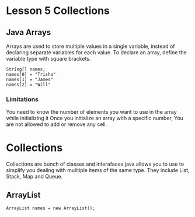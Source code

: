 # Lesson 5 Collections

## Java Arrays
Arrays are used to store multiple values in a single variable, instead of declaring separate variables for each value.
To declare an array, define the variable type with square brackets.

```
String[] names;
names[0] = "Trisha"
names[1] = "James"
names[2] = "Will"
```

### Limitations
You need to know the number of elements you want to use in the array while initializing it
Once you initialize an array with a specific number, You are not allowed to add or remove any cell.

# Collections
Collections are bunch of classes and interafaces java allows you to use to simplify you dealing with mulitiple
items of the same type. They include List, Stack, Map and Queue.

## ArrayList
```
ArrayList names = new ArrayList();
```

